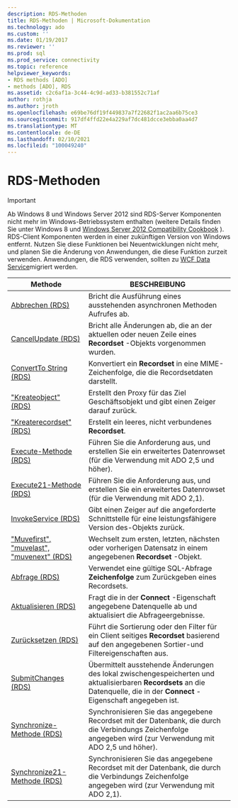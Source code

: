 ```yaml
---
description: RDS-Methoden
title: RDS-Methoden | Microsoft-Dokumentation
ms.technology: ado
ms.custom: ''
ms.date: 01/19/2017
ms.reviewer: ''
ms.prod: sql
ms.prod_service: connectivity
ms.topic: reference
helpviewer_keywords:
- RDS methods [ADO]
- methods [ADO], RDS
ms.assetid: c2c6af1a-3c44-4c9d-ad33-b381552c71af
author: rothja
ms.author: jroth
ms.openlocfilehash: e69be76df19f449837a7f22682f1ac2aa6b75ce3
ms.sourcegitcommit: 917df4ffd22e4a229af7dc481dcce3ebba0aa4d7
ms.translationtype: MT
ms.contentlocale: de-DE
ms.lasthandoff: 02/10/2021
ms.locfileid: "100049240"
---
```

# <a name="rds-methods"></a>RDS-Methoden
> [!IMPORTANT]
>  Ab Windows 8 und Windows Server 2012 sind RDS-Server Komponenten nicht mehr im Windows-Betriebssystem enthalten (weitere Details finden Sie unter Windows 8 und [Windows Server 2012 Compatibility Cookbook](https://www.microsoft.com/download/details.aspx?id=27416) ). RDS-Client Komponenten werden in einer zukünftigen Version von Windows entfernt. Nutzen Sie diese Funktionen bei Neuentwicklungen nicht mehr, und planen Sie die Änderung von Anwendungen, die diese Funktion zurzeit verwenden. Anwendungen, die RDS verwenden, sollten zu [WCF Data Service](/dotnet/framework/wcf/)migriert werden.  
  
|Methode|BESCHREIBUNG|  
|-|-|  
|[Abbrechen (RDS)](./cancel-method-rds.md)|Bricht die Ausführung eines ausstehenden asynchronen Methoden Aufrufes ab.|  
|[CancelUpdate (RDS)](./cancelupdate-method-rds.md)|Bricht alle Änderungen ab, die an der aktuellen oder neuen Zeile eines **Recordset** -Objekts vorgenommen wurden.|  
|[ConvertTo String (RDS)](./converttostring-method-rds.md)|Konvertiert ein **Recordset** in eine MIME-Zeichenfolge, die die Recordsetdaten darstellt.|  
|["Kreateobject" (RDS)](./createobject-method-rds.md)|Erstellt den Proxy für das Ziel Geschäftsobjekt und gibt einen Zeiger darauf zurück.|  
|["Kreaterecordset" (RDS)](./createrecordset-method-rds.md)|Erstellt ein leeres, nicht verbundenes **Recordset**.|  
|[Execute-Methode (RDS)](./execute-method-rds.md)|Führen Sie die Anforderung aus, und erstellen Sie ein erweitertes Datenrowset (für die Verwendung mit ADO 2,5 und höher).|  
|[Execute21-Methode (RDS)](./execute21-method-rds.md)|Führen Sie die Anforderung aus, und erstellen Sie ein erweitertes Datenrowset (für die Verwendung mit ADO 2,1).|  
|[InvokeService (RDS)](./invokeservice-rds.md)|Gibt einen Zeiger auf die angeforderte Schnittstelle für eine leistungsfähigere Version des-Objekts zurück.|  
|["Muvefirst", "muvelast", "muvenext" (RDS)](./movefirst-movelast-movenext-and-moveprevious-methods-rds.md)|Wechselt zum ersten, letzten, nächsten oder vorherigen Datensatz in einem angegebenen **Recordset** -Objekt.|  
|[Abfrage (RDS)](./query-method-rds.md)|Verwendet eine gültige SQL-Abfrage **Zeichenfolge** zum Zurückgeben eines Recordsets.|  
|[Aktualisieren (RDS)](./refresh-method-rds.md)|Fragt die in der **Connect** -Eigenschaft angegebene Datenquelle ab und aktualisiert die Abfrageergebnisse.|  
|[Zurücksetzen (RDS)](./reset-method-rds.md)|Führt die Sortierung oder den Filter für ein Client seitiges **Recordset** basierend auf den angegebenen Sortier-und Filtereigenschaften aus.|  
|[SubmitChanges (RDS)](./submitchanges-method-rds.md)|Übermittelt ausstehende Änderungen des lokal zwischengespeicherten und aktualisierbaren **Recordsets** an die Datenquelle, die in der **Connect** -Eigenschaft angegeben ist.|  
|[Synchronize-Methode (RDS)](./synchronize-method-rds.md)|Synchronisieren Sie das angegebene Recordset mit der Datenbank, die durch die Verbindungs Zeichenfolge angegeben wird (zur Verwendung mit ADO 2,5 und höher).|  
|[Synchronize21-Methode (RDS)](./synchronize21-method-rds.md)|Synchronisieren Sie das angegebene Recordset mit der Datenbank, die durch die Verbindungs Zeichenfolge angegeben wird (zur Verwendung mit ADO 2,1).|